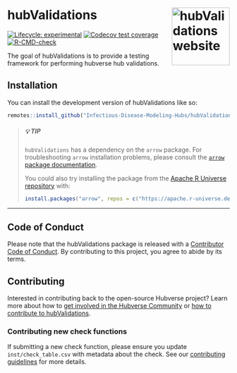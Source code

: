 
<!-- README.md is generated from README.Rmd. Please edit that file -->

# hubValidations <a href="https://infectious-disease-modeling-hubs.github.io/hubValidations/"><img src="man/figures/logo.png" align="right" height="131" alt="hubValidations website" /></a>

<!-- badges: start -->

[![Lifecycle:
experimental](https://img.shields.io/badge/lifecycle-experimental-orange.svg)](https://lifecycle.r-lib.org/articles/stages.html#experimental)
[![Codecov test
coverage](https://codecov.io/gh/Infectious-Disease-Modeling-Hubs/hubValidations/branch/main/graph/badge.svg)](https://app.codecov.io/gh/Infectious-Disease-Modeling-Hubs/hubValidations?branch=main)
[![R-CMD-check](https://github.com/Infectious-Disease-Modeling-Hubs/hubValidations/actions/workflows/R-CMD-check.yaml/badge.svg)](https://github.com/Infectious-Disease-Modeling-Hubs/hubValidations/actions/workflows/R-CMD-check.yaml)
<!-- badges: end -->

The goal of hubValidations is to provide a testing framework for
performing hubverse hub validations.

## Installation

You can install the development version of hubValidations like so:

``` r
remotes::install_github("Infectious-Disease-Modeling-Hubs/hubValidations")
```

> ##### 💡 TIP
>
> `hubValidations` has a dependency on the `arrow` package. For
> troubleshooting `arrow` installation problems, please consult the
> [`arrow` package
> documentation](https://arrow.apache.org/docs/r/#installation).
>
> You could also try installing the package from the [Apache R Universe
> repository](https://apache.r-universe.dev) with:
>
> ``` r
> install.packages("arrow", repos = c("https://apache.r-universe.dev", "https://cran.r-project.org"))
> ```

------------------------------------------------------------------------

## Code of Conduct

Please note that the hubValidations package is released with a
[Contributor Code of Conduct](.github/CODE_OF_CONDUCT.md). By
contributing to this project, you agree to abide by its terms.

## Contributing

Interested in contributing back to the open-source Hubverse project?
Learn more about how to [get involved in the Hubverse
Community](https://hubdocs.readthedocs.io/en/latest/overview/contribute.html)
or [how to contribute to hubValidations](.github/CONTRIBUTING.md).

### Contributing new check functions

If submitting a new check function, please ensure you update
`inst/check_table.csv` with metadata about the check. See our
[contributing guidelines](.github/CONTRIBUTING.md) for more details.
